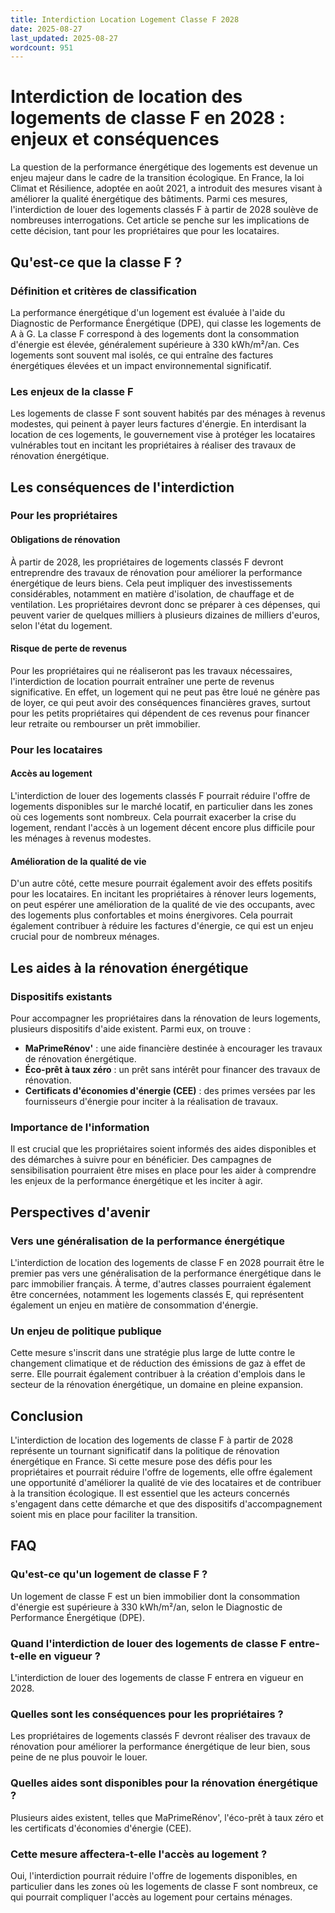 ```yaml
---
title: Interdiction Location Logement Classe F 2028
date: 2025-08-27
last_updated: 2025-08-27
wordcount: 951
---
```


# Interdiction de location des logements de classe F en 2028 : enjeux et conséquences

La question de la performance énergétique des logements est devenue un enjeu majeur dans le cadre de la transition écologique. En France, la loi Climat et Résilience, adoptée en août 2021, a introduit des mesures visant à améliorer la qualité énergétique des bâtiments. Parmi ces mesures, l'interdiction de louer des logements classés F à partir de 2028 soulève de nombreuses interrogations. Cet article se penche sur les implications de cette décision, tant pour les propriétaires que pour les locataires.

## Qu'est-ce que la classe F ?

### Définition et critères de classification

La performance énergétique d'un logement est évaluée à l'aide du Diagnostic de Performance Énergétique (DPE), qui classe les logements de A à G. La classe F correspond à des logements dont la consommation d'énergie est élevée, généralement supérieure à 330 kWh/m²/an. Ces logements sont souvent mal isolés, ce qui entraîne des factures énergétiques élevées et un impact environnemental significatif.

### Les enjeux de la classe F

Les logements de classe F sont souvent habités par des ménages à revenus modestes, qui peinent à payer leurs factures d'énergie. En interdisant la location de ces logements, le gouvernement vise à protéger les locataires vulnérables tout en incitant les propriétaires à réaliser des travaux de rénovation énergétique.

## Les conséquences de l'interdiction

### Pour les propriétaires

#### Obligations de rénovation

À partir de 2028, les propriétaires de logements classés F devront entreprendre des travaux de rénovation pour améliorer la performance énergétique de leurs biens. Cela peut impliquer des investissements considérables, notamment en matière d'isolation, de chauffage et de ventilation. Les propriétaires devront donc se préparer à ces dépenses, qui peuvent varier de quelques milliers à plusieurs dizaines de milliers d'euros, selon l'état du logement.

#### Risque de perte de revenus

Pour les propriétaires qui ne réaliseront pas les travaux nécessaires, l'interdiction de location pourrait entraîner une perte de revenus significative. En effet, un logement qui ne peut pas être loué ne génère pas de loyer, ce qui peut avoir des conséquences financières graves, surtout pour les petits propriétaires qui dépendent de ces revenus pour financer leur retraite ou rembourser un prêt immobilier.

### Pour les locataires

#### Accès au logement

L'interdiction de louer des logements classés F pourrait réduire l'offre de logements disponibles sur le marché locatif, en particulier dans les zones où ces logements sont nombreux. Cela pourrait exacerber la crise du logement, rendant l'accès à un logement décent encore plus difficile pour les ménages à revenus modestes.

#### Amélioration de la qualité de vie

D'un autre côté, cette mesure pourrait également avoir des effets positifs pour les locataires. En incitant les propriétaires à rénover leurs logements, on peut espérer une amélioration de la qualité de vie des occupants, avec des logements plus confortables et moins énergivores. Cela pourrait également contribuer à réduire les factures d'énergie, ce qui est un enjeu crucial pour de nombreux ménages.

## Les aides à la rénovation énergétique

### Dispositifs existants

Pour accompagner les propriétaires dans la rénovation de leurs logements, plusieurs dispositifs d'aide existent. Parmi eux, on trouve :

- **MaPrimeRénov'** : une aide financière destinée à encourager les travaux de rénovation énergétique.
- **Éco-prêt à taux zéro** : un prêt sans intérêt pour financer des travaux de rénovation.
- **Certificats d'économies d'énergie (CEE)** : des primes versées par les fournisseurs d'énergie pour inciter à la réalisation de travaux.

### Importance de l'information

Il est crucial que les propriétaires soient informés des aides disponibles et des démarches à suivre pour en bénéficier. Des campagnes de sensibilisation pourraient être mises en place pour les aider à comprendre les enjeux de la performance énergétique et les inciter à agir.

## Perspectives d'avenir

### Vers une généralisation de la performance énergétique

L'interdiction de location des logements de classe F en 2028 pourrait être le premier pas vers une généralisation de la performance énergétique dans le parc immobilier français. À terme, d'autres classes pourraient également être concernées, notamment les logements classés E, qui représentent également un enjeu en matière de consommation d'énergie.

### Un enjeu de politique publique

Cette mesure s'inscrit dans une stratégie plus large de lutte contre le changement climatique et de réduction des émissions de gaz à effet de serre. Elle pourrait également contribuer à la création d'emplois dans le secteur de la rénovation énergétique, un domaine en pleine expansion.

## Conclusion

L'interdiction de location des logements de classe F à partir de 2028 représente un tournant significatif dans la politique de rénovation énergétique en France. Si cette mesure pose des défis pour les propriétaires et pourrait réduire l'offre de logements, elle offre également une opportunité d'améliorer la qualité de vie des locataires et de contribuer à la transition écologique. Il est essentiel que les acteurs concernés s'engagent dans cette démarche et que des dispositifs d'accompagnement soient mis en place pour faciliter la transition.

## FAQ

### Qu'est-ce qu'un logement de classe F ?

Un logement de classe F est un bien immobilier dont la consommation d'énergie est supérieure à 330 kWh/m²/an, selon le Diagnostic de Performance Énergétique (DPE).

### Quand l'interdiction de louer des logements de classe F entre-t-elle en vigueur ?

L'interdiction de louer des logements de classe F entrera en vigueur en 2028.

### Quelles sont les conséquences pour les propriétaires ?

Les propriétaires de logements classés F devront réaliser des travaux de rénovation pour améliorer la performance énergétique de leur bien, sous peine de ne plus pouvoir le louer.

### Quelles aides sont disponibles pour la rénovation énergétique ?

Plusieurs aides existent, telles que MaPrimeRénov', l'éco-prêt à taux zéro et les certificats d'économies d'énergie (CEE).

### Cette mesure affectera-t-elle l'accès au logement ?

Oui, l'interdiction pourrait réduire l'offre de logements disponibles, en particulier dans les zones où les logements de classe F sont nombreux, ce qui pourrait compliquer l'accès au logement pour certains ménages.